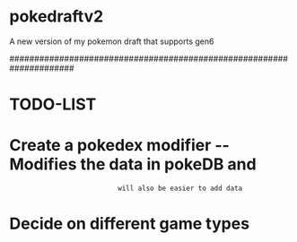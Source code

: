 # pokedraftv2
A new version of my pokemon draft that supports gen6




#####################################################################


# TODO-LIST

# Create a pokedex modifier -- Modifies the data in pokeDB and 
							   will also be easier to add data

# Decide on different game types